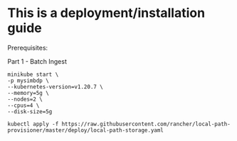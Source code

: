 # This is a deployment/installation guide

Prerequisites:




Part 1 - Batch Ingest

```
minikube start \
-p mysimbdp \
--kubernetes-version=v1.20.7 \
--memory=5g \
--nodes=2 \
--cpus=4 \
--disk-size=5g
```

```
kubectl apply -f https://raw.githubusercontent.com/rancher/local-path-provisioner/master/deploy/local-path-storage.yaml
```

